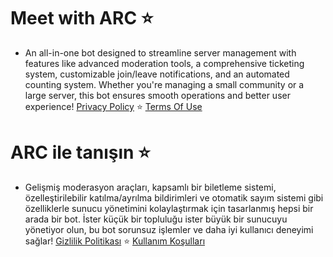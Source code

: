 # Meet with ARC ⭐
- An all-in-one bot designed to streamline server management with features like advanced moderation tools, a comprehensive ticketing system, customizable join/leave notifications, and an automated counting system. Whether you're managing a small community or a large server, this bot ensures smooth operations and better user experience!
[Privacy Policy](https://github.com/okn57/arc/blob/main/en_EN/PrivacyPolicy.md) ⭐ [Terms Of Use](https://github.com/okn57/arc/blob/main/en_EN/TermsOfUse.md)

# ARC ile tanışın ⭐
- Gelişmiş moderasyon araçları, kapsamlı bir biletleme sistemi, özelleştirilebilir katılma/ayrılma bildirimleri ve otomatik sayım sistemi gibi özelliklerle sunucu yönetimini kolaylaştırmak için tasarlanmış hepsi bir arada bir bot. İster küçük bir topluluğu ister büyük bir sunucuyu yönetiyor olun, bu bot sorunsuz işlemler ve daha iyi kullanıcı deneyimi sağlar!
[Gizlilik Politikası](https://github.com/okn57/arc/blob/main/tr_TR/GizlilikPolitikası.md) ⭐ [Kullanım Koşulları](https://github.com/okn57/arc/blob/main/tr-TR/KullanımKoşulları.md)
